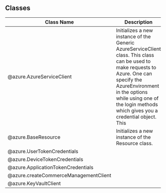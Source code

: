 ## Classes
| Class Name | Description |
|---|---|
| @azure.AzureServiceClient |Initializes a new instance of the Generic AzureServiceClient class. This class can be used to make requests to Azure. One can specify the AzureEnvironment in the options while using one of the login methods which gives you a credential object. This|
| @azure.BaseResource |Initializes a new instance of the Resource class.|
| @azure.UserTokenCredentials ||
| @azure.DeviceTokenCredentials ||
| @azure.ApplicationTokenCredentials ||
| @azure.createCommerceManagementClient ||
| @azure.KeyVaultClient ||
